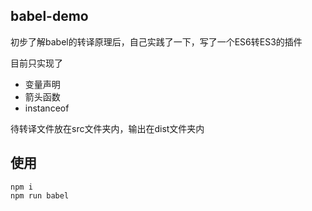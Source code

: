 ## babel-demo

初步了解babel的转译原理后，自己实践了一下，写了一个ES6转ES3的插件

目前只实现了

- 变量声明
- 箭头函数
- instanceof

待转译文件放在src文件夹内，输出在dist文件夹内

## 使用

    npm i
    npm run babel